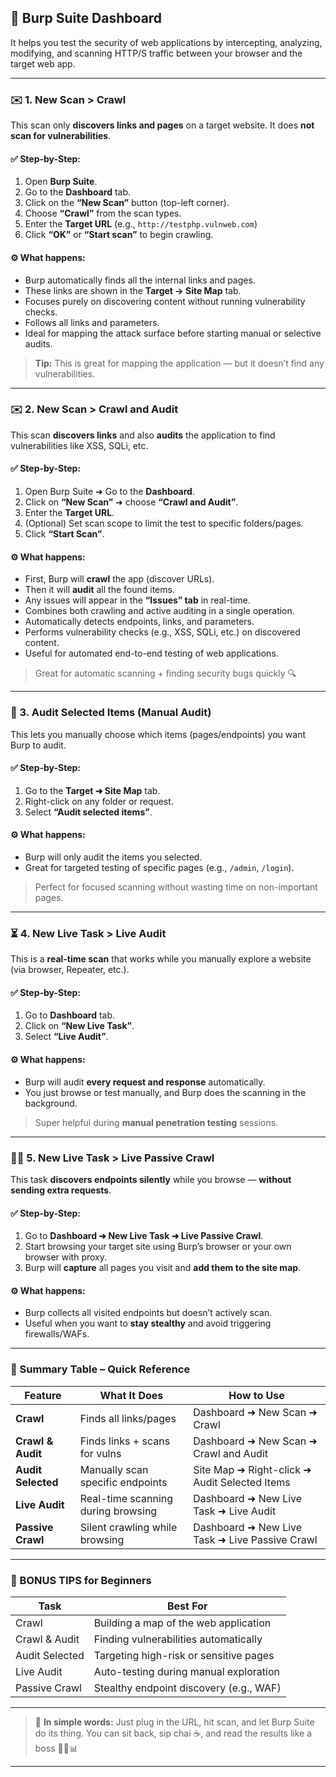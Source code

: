 
## 🧠 Burp Suite Dashboard 

It helps you test the security of web applications by intercepting, analyzing, modifying, and scanning HTTP/S traffic between your browser and the target web app.

---

### ✉️ 1. **New Scan > Crawl**

This scan only **discovers links and pages** on a target website. It does **not scan for vulnerabilities**.

#### ✅ Step-by-Step:

1. Open **Burp Suite**.
2. Go to the **Dashboard** tab.
3. Click on the **“New Scan”** button (top-left corner).
4. Choose **“Crawl”** from the scan types.
5. Enter the **Target URL** (e.g., `http://testphp.vulnweb.com`)
6. Click **“OK”** or **“Start scan”** to begin crawling.

#### ⚙️ What happens:

* Burp automatically finds all the internal links and pages.
* These links are shown in the **Target → Site Map** tab.
* Focuses purely on discovering content without running vulnerability checks.
* Follows all links and parameters.
* Ideal for mapping the attack surface before starting manual or selective audits.

> **Tip:** This is great for mapping the application — but it doesn’t find any vulnerabilities.

---

### ✉️ 2. **New Scan > Crawl and Audit**

This scan **discovers links** and also **audits** the application to find vulnerabilities like XSS, SQLi, etc.

#### ✅ Step-by-Step:

1. Open Burp Suite ➜ Go to the **Dashboard**.
2. Click on **“New Scan”** ➜ choose **“Crawl and Audit”**.
3. Enter the **Target URL**.
4. (Optional) Set scan scope to limit the test to specific folders/pages.
5. Click **“Start Scan”**.

#### ⚙️ What happens:

* First, Burp will **crawl** the app (discover URLs).
* Then it will **audit** all the found items.
* Any issues will appear in the **“Issues” tab** in real-time.
* Combines both crawling and active auditing in a single operation.
* Automatically detects endpoints, links, and parameters.
* Performs vulnerability checks (e.g., XSS, SQLi, etc.) on discovered content.
* Useful for automated end-to-end testing of web applications.

> Great for automatic scanning + finding security bugs quickly 🔍

---

### 🧭 3. **Audit Selected Items (Manual Audit)**

This lets you manually choose which items (pages/endpoints) you want Burp to audit.

#### ✅ Step-by-Step:

1. Go to the **Target ➜ Site Map** tab.
2. Right-click on any folder or request.
3. Select **“Audit selected items”**.

#### ⚙️ What happens:

* Burp will only audit the items you selected.
* Great for targeted testing of specific pages (e.g., `/admin`, `/login`).

> Perfect for focused scanning without wasting time on non-important pages.

---

### ⏳ 4. **New Live Task > Live Audit**

This is a **real-time scan** that works while you manually explore a website (via browser, Repeater, etc.).

#### ✅ Step-by-Step:

1. Go to **Dashboard** tab.
2. Click on **“New Live Task”**.
3. Select **“Live Audit”**.

#### ⚙️ What happens:

* Burp will audit **every request and response** automatically.
* You just browse or test manually, and Burp does the scanning in the background.

> Super helpful during **manual penetration testing** sessions.

---

### 🧘‍♂️ 5. **New Live Task > Live Passive Crawl**

This task **discovers endpoints silently** while you browse — **without sending extra requests**.

#### ✅ Step-by-Step:

1. Go to **Dashboard ➜ New Live Task ➜ Live Passive Crawl**.
2. Start browsing your target site using Burp’s browser or your own browser with proxy.
3. Burp will **capture** all pages you visit and **add them to the site map**.

#### ⚙️ What happens:

* Burp collects all visited endpoints but doesn’t actively scan.
* Useful when you want to **stay stealthy** and avoid triggering firewalls/WAFs.

---

### 📌 Summary Table – Quick Reference

| Feature            | What It Does                       | How to Use                                     |
| ------------------ | ---------------------------------- | ---------------------------------------------- |
| **Crawl**          | Finds all links/pages              | Dashboard ➜ New Scan ➜ Crawl                   |
| **Crawl & Audit**  | Finds links + scans for vulns      | Dashboard ➜ New Scan ➜ Crawl and Audit         |
| **Audit Selected** | Manually scan specific endpoints   | Site Map ➜ Right-click ➜ Audit Selected Items  |
| **Live Audit**     | Real-time scanning during browsing | Dashboard ➜ New Live Task ➜ Live Audit         |
| **Passive Crawl**  | Silent crawling while browsing     | Dashboard ➜ New Live Task ➜ Live Passive Crawl |

---

### 🧪 BONUS TIPS for Beginners

| Task           | Best For                                |
| -------------- | --------------------------------------- |
| Crawl          | Building a map of the web application   |
| Crawl & Audit  | Finding vulnerabilities automatically   |
| Audit Selected | Targeting high-risk or sensitive pages  |
| Live Audit     | Auto-testing during manual exploration  |
| Passive Crawl  | Stealthy endpoint discovery (e.g., WAF) |

---

> 💬 **In simple words:**
> Just plug in the URL, hit scan, and let Burp Suite do its thing. You can sit back, sip chai ☕, and read the results like a boss 👨‍💻📊

---

